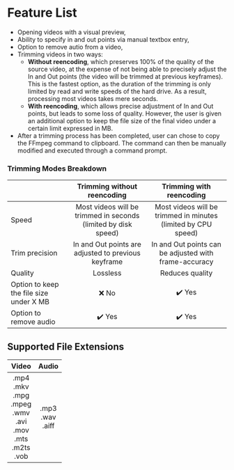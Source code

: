 # Feature List

* Opening videos with a visual preview,
* Ability to specify in and out points via manual textbox entry,
* Option to remove autio from a video,
* Trimming videos in two ways:
    * **Without reencoding**, which preserves 100% of the quality of the source video, at the expense of not being able to precisely adjust the In and Out points (the video will be trimmed at previous keyframes). This is the fastest option, as the duration of the trimming is only limited by read and write speeds of the hard drive. As a result, processing most videos takes mere seconds.
    * **With reencoding**, which allows precise adjustment of In and Out points, but leads to some loss of quality. However, the user is given an additional option to keep the file size of the final video under a certain limit expressed in MB.
* After a trimming process has been completed, user can chose to copy the FFmpeg command to clipboard. The command can then be manually modified and executed through a command prompt.

### Trimming Modes Breakdown
|   | Trimming without reencoding  | Trimming with reencoding  |
|---|:---:|:---:|
| Speed | Most videos will be trimmed in seconds<br/>(limited by disk speed) | Most videos will be trimmed in minutes<br/>(limited by CPU speed) |
| Trim precision | In and Out points are adjusted to previous keyframe | In and Out points can be adjusted with frame-accuracy |
| Quality | Lossless | Reduces quality |
| Option to keep the file size under X MB | ❌ No |  ✔️ Yes |
| Option to remove audio | ✔️ Yes |  ✔️ Yes |

## Supported File Extensions
| Video | Audio |
|:---:|:---:|
|.mp4<br/>.mkv<br/>.mpg<br/>.mpeg<br/>.wmv<br/>.avi<br/>.mov<br/>.mts<br/>.m2ts<br/>.vob|.mp3<br/>.wav<br/>.aiff|